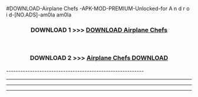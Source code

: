 #DOWNLOAD-Airplane Chefs -APK-MOD-PREMIUM-Unlocked-for A n d r o i d-[NO.ADS]-am0la am0la 



<div align="center">

<h3>DOWNLOAD 1 >>> <a href="https://getmod2.web.app/?judul=Airplane Chefs ">DOWNLOAD Airplane Chefs </a></h3><br>

<h3>DOWNLOAD 2 >>> <a href="https://getmod2.web.app/?judul=Airplane Chefs ">Airplane Chefs  DOWNLOAD </a></h3>

</div>
----------------------------------------------------------

----------------------------------------------------------

----------------------------------------------------------

----------------------------------------------------------



